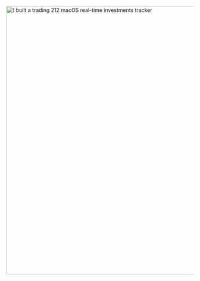 <img width="1280" height="720" alt="I built a trading 212 macOS real-time investments tracker" src="https://github.com/user-attachments/assets/491cb10b-7dd6-41fc-9004-1f57bcc581e4" />
